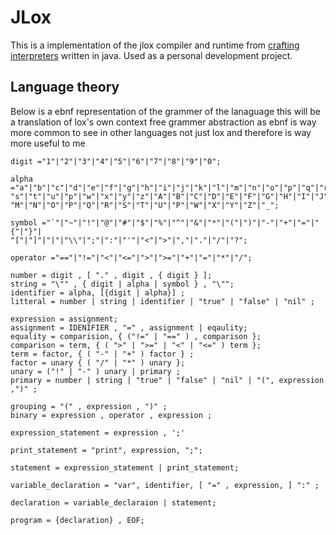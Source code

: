 # JLox

This is a implementation of the jlox compiler and runtime from
[crafting interpreters](https://craftinginterpreters.com/) written in java.
Used as a personal development project.

## Language theory

Below is a ebnf representation of the grammer of the lanaguage this will be a
translation of lox's own context free grammer abstraction as ebnf is way more
common to see in other languages not just lox and therefore is way more useful
to me


```ebnf
digit ="1"|"2"|"3"|"4"|"5"|"6"|"7"|"8"|"9"|"0";

alpha ="a"|"b"|"c"|"d"|"e"|"f"|"g"|"h"|"i"|"j"|"k"|"l"|"m"|"n"|"o"|"p"|"q"|"r"|
"s"|"t"|"u"|"p"|"w"|"x"|"y"|"z"|"A"|"B"|"C"|"D"|"E"|"F"|"G"|"H"|"I"|"J"|"K"|"L"|
"M"|"N"|"O"|"P"|"Q"|"R"|"S"|"T"|"U"|"P"|"W"|"X"|"Y"|"Z"|"_";

symbol ="`"|"~"|"!"|"@"|"#"|"$"|"%"|"^"|"&"|"*"|"("|")"|"-"|"+"|"="|"{"|"}"|
"["|"]"|"|"|"\\"|";"|":"|"'"|"<"|">"|","|"."|"/"|"?";

operator ="=="|"!="|"<"|"<="|">"|">="|"+"|"="|"*"|"/";

number = digit , [ "." , digit , { digit } ];
string = "\"" , { digit | alpha | symbol } , "\"";
identifier = alpha, [{digit | alpha}] ;
litteral = number | string | identifier | "true" | "false" | "nil" ;

expression = assignment;
assignment = IDENIFIER , "=" , assignment | eqaulity;
equality = comparision, { ("!=" | "==" ) , comparison };
comparison = term, { ( ">" | ">=" | "<" | "<=" ) term };
term = factor, { ( "-" | "+" ) factor } ;
factor = unary { ( "/" | "*" ) unary };
unary = ("!" | "-" ) unary | primary ;
primary = number | string | "true" | "false" | "nil" | "(", expression ,")" ;

grouping = "(" , expression , ")" ;
binary = expression , operator , expression ;

expression_statement = expression , ';'

print_statement = "print", expression, ";";

statement = expression_statement | print_statement;

variable_declaration = "var", identifier, [ "=" , expression, ] ":" ;

declaration = variable_declaraion | statement;

program = {declaration} , EOF;

```

